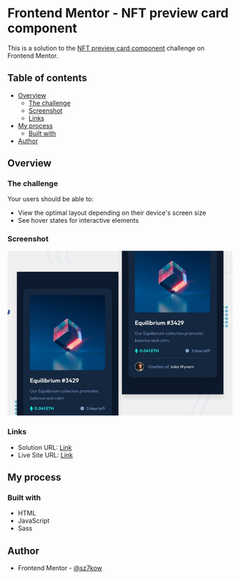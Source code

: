 # Frontend Mentor - NFT preview card component

This is a solution to the [NFT preview card component](https://www.frontendmentor.io/challenges/nft-preview-card-component-SbdUL_w0U) challenge on Frontend Mentor.

## Table of contents

- [Overview](#overview)
  - [The challenge](#the-challenge)
  - [Screenshot](#screenshot)
  - [Links](#links)
- [My process](#my-process)
  - [Built with](#built-with)
- [Author](#author)

## Overview

### The challenge

Your users should be able to:

- View the optimal layout depending on their device's screen size
- See hover states for interactive elements

### Screenshot

![](./screenshots/screenshot-nft-preview-card-component.jpg)

### Links

- Solution URL: [Link](https://www.frontendmentor.io/solutions/nft-preview-card-component-_XgBI9sEz)
- Live Site URL: [Link](https://nft-preview-card-component.sz7kow.com/)

## My process

### Built with

- HTML
- JavaScript
- Sass

## Author
- Frontend Mentor - [@sz7kow](https://www.frontendmentor.io/profile/sz7kow)
